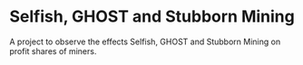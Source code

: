 # Selfish, GHOST and Stubborn Mining
A project to observe the effects Selfish, GHOST and Stubborn Mining on profit shares of miners.
